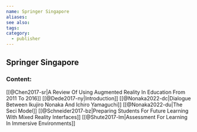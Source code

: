 ```yaml
---
name: Springer Singapore
aliases:
see also:
tags:
category:
  - publisher
---
```


## Springer Singapore

### Content:
[[@Chen2017-sr|A Review Of Using Augmented Reality In Education From 2011 To 2016]]
[[@Dede2017-ny|Introduction]]
[[@Nonaka2022-dc|Dialogue Between Ikujiro Nonaka And Ichiro Yamaguchi]]
[[@Nonaka2022-du|The Seci Model]]
[[@Schneider2017-bz|Preparing Students For Future Learning With Mixed Reality Interfaces]]
[[@Shute2017-lm|Assessment For Learning In Immersive Environments]]